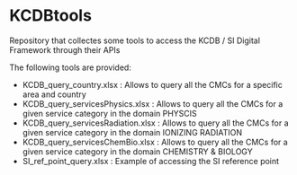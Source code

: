 # KCDBtools
Repository that collectes some tools to access the KCDB / SI Digital Framework through their APIs

The following tools are provided:

- KCDB_query_country.xlsx : Allows to query all the CMCs for a specific area and country
- KCDB_query_servicesPhysics.xlsx : Allows to query all the CMCs for a given service category in the domain PHYSCIS
- KCDB_query_servicesRadiation.xlsx : Allows to query all the CMCs for a given service category in the domain IONIZING RADIATION
- KCDB_query_servicesChemBio.xlsx : Allows to query all the CMCs for a given service category in the domain CHEMISTRY & BIOLOGY
- SI_ref_point_query.xlsx : Example of accessing the SI reference point
